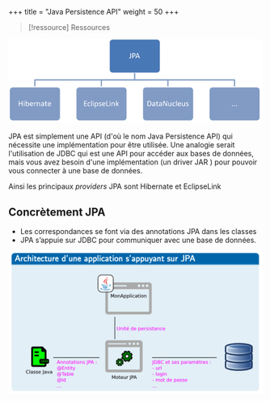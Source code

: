 +++
title = "Java Persistence API"
weight = 50
+++

> [!ressource] Ressources

![jpa implementation](images/jpa_impl.png)

JPA est simplement une API (d'où le nom Java Persistence API) qui nécessite une implémentation pour être utilisée. Une analogie serait l'utilisation de JDBC qui est une API pour accéder aux bases de données, mais vous avez besoin d'une implémentation (un driver JAR ) pour pouvoir vous connecter à une base de données.

Ainsi les principaux *providers* JPA sont Hibernate et EclipseLink

## Concrètement JPA
- Les correspondances se font via des annotations JPA dans les
classes
- JPA s’appuie sur JDBC pour communiquer avec une base de
données.

![JPA schema](images/jpa_schema.png)
